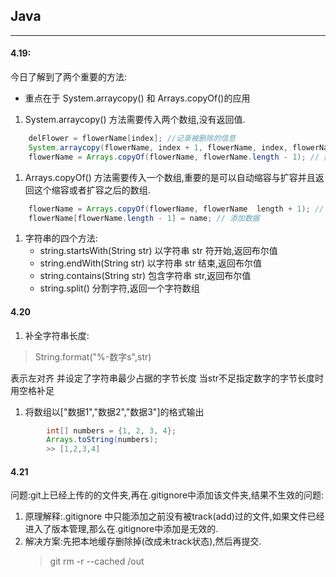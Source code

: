 ## Java

---

#### 4.19:

今日了解到了两个重要的方法:

- 重点在于 System.arraycopy() 和 Arrays.copyOf()的应用

1. System.arraycopy() 方法需要传入两个数组,没有返回值.

```java
    delFlower = flowerName[index]; //记录被删除的信息
    System.arraycopy(flowerName, index + 1, flowerName, index, flowerName.length- 1 - index); // 数组之间的切片复制
    flowerName = Arrays.copyOf(flowerName, flowerName.length - 1); // 数组缩容
```

1. Arrays.copyOf() 方法需要传入一个数组,重要的是可以自动缩容与扩容并且返回这个缩容或者扩容之后的数组.

```Java
    flowerName = Arrays.copyOf(flowerName, flowerName  length + 1); // 数组扩容
    flowerName[flowerName.length - 1] = name; // 添加数据
```

1. 字符串的四个方法:
    - string.startsWith(String str) 以字符串 str 符开始,返回布尔值
    - string.endWith(String str) 以字符串 str 结束,返回布尔值
    - string.contains(String str) 包含字符串 str,返回布尔值
    - string.split() 分割字符,返回一个字符数组

#### 4.20

1. 补全字符串长度:
>String.format("%-数字s",str)

表示左对齐 并设定了字符串最少占据的字节长度 当str不足指定数字的字节长度时用空格补足
1. 将数组以["数据1","数据2","数据3"]的格式输出

```java
        int[] numbers = {1, 2, 3, 4};
        Arrays.toString(numbers);
        >> [1,2,3,4]
```

#### 4.21
问题:git上已经上传的的文件夹,再在.gitignore中添加该文件夹,结果不生效的问题:

1. 原理解释:.gitignore 中只能添加之前没有被track(add)过的文件,如果文件已经进入了版本管理,那么在.gitignore中添加是无效的.
2. 解决方案:先把本地缓存删除掉(改成未track状态),然后再提交.
    >git rm -r --cached /out
    